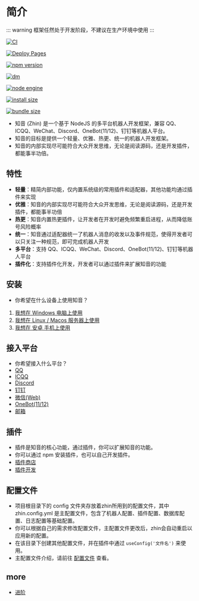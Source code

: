 # 简介

::: warning
框架任然处于开发阶段，不建议在生产环境中使用
:::

<div class="badge-wrap">

[![CI](https://github.com/zhinjs/zhin/actions/workflows/ci.yml/badge.svg)](https://github.com/zhinjs/zhin/actions/workflows/ci.yml)

[![Deploy Pages](https://github.com/zhinjs/zhin/actions/workflows/docs.yml/badge.svg)](https://github.com/zhinjs/zhin/actions/workflows/docs.yml)

[![npm version](https://img.shields.io/npm/v/zhin/latest.svg)](https://www.npmjs.com/package/zhin)

[![dm](https://shields.io/npm/dm/zhin)](https://www.npmjs.com/package/zhin)

[![node engine](https://img.shields.io/node/v/zhin/latest.svg)](https://nodejs.org)

[![install size](https://pkg-size.dev/badge/install/6801977)](https://pkg-size.dev/zhin)

[![bundle size](https://pkg-size.dev/badge/bundle/1909710)](https://pkg-size.dev/zhin)

</div>

- 知音 (Zhin) 是一个基于 NodeJS 的多平台机器人开发框架，兼容 QQ、ICQQ、WeChat、Discord、OneBot(11/12)、钉钉等机器人平台。
- 知音的目标是提供一个轻量、优雅、热更、统一的机器人开发框架。
- 知音的内部实现尽可能符合大众开发思维，无论是阅读源码，还是开发插件，都能事半功倍。

## 特性
- **轻量**：精简内部功能，仅内置系统级的常用插件和适配器，其他功能均通过插件来实现
- **优雅**：知音的内部实现尽可能符合大众开发思维，无论是阅读源码，还是开发插件，都能事半功倍
- **热更**：知音内置热更插件，让开发者在开发时避免频繁重启进程，从而降低账号风险概率
- **统一**：知音通过适配器统一了机器人消息的收发以及事件规范，使得开发者可以只关注一种规范，即可完成机器人开发
- **多平台**：支持 QQ、ICQQ、WeChat、Discord、OneBot(11/12)、钉钉等机器人平台
- **插件化**：支持插件化开发，开发者可以通过插件来扩展知音的功能
## 安装
- 你希望在什么设备上使用知音？
1. [我想在 Windows 电脑上使用](/guide/windows)
2. [我想在 Linux / Macos 服务器上使用](/guide/linux)
3. [我想在 安卓 手机上使用](/guide/android)

## 接入平台
- 你希望接入什么平台？
- [QQ](/guide/qq)
- [ICQQ](/guide/icqq)
- [Discord](/guide/discord)
- [钉钉](/guide/dingtalk)
- [微信(Web)](/guide/wechat)
- [OneBot(11/12)](/guide/onebot)
- [邮箱](/guide/email)

## 插件
- 插件是知音的核心功能，通过插件，你可以扩展知音的功能。
- 你可以通过 npm 安装插件，也可以自己开发插件。
- [插件商店](/store)
- [插件开发](/advance/plugin)

## 配置文件
- 项目根目录下的 config 文件夹存放着zhin所用到的配置文件，其中 zhin.config.yml 是主配置文件，包含了机器人配置、插件配置、数据库配置、日志配置等基础配置。
- 你可以根据自己的需求修改配置文件，主配置文件更改后，zhin会自动重启以应用新的配置。
- 在该目录下创建其他配置文件，并在插件中通过 `useConfig('文件名')` 来使用。
- 主配置文件介绍，请前往 [配置文件](/guide/config) 查看。

## more
- [进阶](/advance/plugin)
